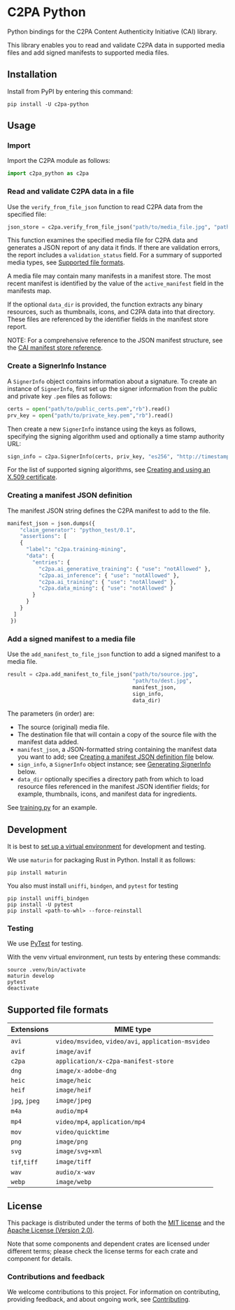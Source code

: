 # C2PA Python

Python bindings for the C2PA Content Authenticity Initiative (CAI) library.

This library enables you to read and validate C2PA data in supported media files and add signed manifests to supported media files.

## Installation

Install from PyPI by entering this command:

```
pip install -U c2pa-python
```

## Usage

### Import

Import the C2PA module as follows:

```py
import c2pa_python as c2pa
```

### Read and validate C2PA data in a file

Use the `verify_from_file_json` function to read C2PA data from the specified file:

```py
json_store = c2pa.verify_from_file_json("path/to/media_file.jpg", "path/to/data_dir")
```

This function examines the specified media file for C2PA data and generates a JSON report of any data it finds. If there are validation errors, the report includes a `validation_status` field.  For a summary of supported media types, see [Supported file formats](#supported-file-formats).

A media file may contain many manifests in a manifest store. The most recent manifest is identified by the value of the `active_manifest` field in the manifests map.

If the optional `data_dir` is provided, the function extracts any binary resources, such as thumbnails, icons, and C2PA data into that directory. These files are referenced by the identifier fields in the manifest store report.

NOTE: For a comprehensive reference to the JSON manifest structure, see the [CAI manifest store reference](https://contentauth.github.io/json-manifest-reference/manifest-reference).

### Create a SignerInfo Instance

A `SignerInfo` object contains information about a signature.  To create an instance of `SignerInfo`, first set up the signer information from the public and private key `.pem` files as follows:

```py
certs = open("path/to/public_certs.pem","rb").read()
prv_key = open("path/to/private_key.pem","rb").read()
```

Then create a new `SignerInfo` instance using the keys as follows, specifying the signing algorithm used and optionally a time stamp authority URL:

```py
sign_info = c2pa.SignerInfo(certs, priv_key, "es256", "http://timestamp.digicert.com")
```

For the list of supported signing algorithms, see [Creating and using an X.509 certificate](https://opensource.contentauthenticity.org/docs/c2patool/x_509).

### Creating a manifest JSON definition

The manifest JSON string defines the C2PA manifest to add to the file.

```py
manifest_json = json.dumps({
    "claim_generator": "python_test/0.1",
    "assertions": [
    {
      "label": "c2pa.training-mining",
      "data": {
        "entries": {
          "c2pa.ai_generative_training": { "use": "notAllowed" },
          "c2pa.ai_inference": { "use": "notAllowed" },
          "c2pa.ai_training": { "use": "notAllowed" },
          "c2pa.data_mining": { "use": "notAllowed" }
        }
      }
    }
  ]
 })
```

### Add a signed manifest to a media file

Use the `add_manifest_to_file_json` function to add a signed manifest to a media file.

```py
result = c2pa.add_manifest_to_file_json("path/to/source.jpg", 
                                        "path/to/dest.jpg", 
                                        manifest_json, 
                                        sign_info, 
                                        data_dir)
```

The parameters (in order) are:
- The source (original) media file.
- The destination file that will contain a copy of the source file with the manifest data added.
- `manifest_json`, a JSON-formatted string containing the manifest data you want to add; see [Creating a manifest JSON definition file](#creating-a-manifest-json-definition-file) below.
- `sign_info`, a `SignerInfo` object instance; see [Generating SignerInfo](#generating-signerinfo) below.
- `data_dir` optionally specifies a directory path from which to load resource files referenced in the manifest JSON identifier fields; for example, thumbnails, icons, and manifest data for ingredients.

See [training.py](https://github.com/contentauth/c2pa-python/blob/main/tests/training.py) for an example.

## Development

It is best to [set up a virtual environment](https://virtualenv.pypa.io/en/latest/installation.html) for development and testing.

We use `maturin` for packaging Rust in Python. Install it as follows: 

```
pip install maturin
```

You also must install `uniffi`, `bindgen`, and `pytest` for testing

```
pip install uniffi_bindgen
pip install -U pytest
pip install <path-to-whl> --force-reinstall
```

### Testing

We use [PyTest](https://docs.pytest.org/) for testing.

With the venv virtual environment, 
run tests by entering these commands:
```
source .venv/bin/activate
maturin develop
pytest
deactivate
```


## Supported file formats

 | Extensions    | MIME type                                           |
 | ------------- | --------------------------------------------------- |
 | `avi`         | `video/msvideo`, `video/avi`, `application-msvideo` |
 | `avif`        | `image/avif`                                        |
 | `c2pa`        | `application/x-c2pa-manifest-store`                 |
 | `dng`         | `image/x-adobe-dng`                                 |
 | `heic`        | `image/heic`                                        |
 | `heif`        | `image/heif`                                        |
 | `jpg`, `jpeg` | `image/jpeg`                                        |
 | `m4a`         | `audio/mp4`                                         |
 | `mp4`         | `video/mp4`, `application/mp4`                      |
 | `mov`         | `video/quicktime`                                   |
 | `png`         | `image/png`                                         |
 | `svg`         | `image/svg+xml`                                     |
 | `tif`,`tiff`  | `image/tiff`                                        |
 | `wav`         | `audio/x-wav`                                       |
 | `webp`        | `image/webp`                                        |

## License

This package is distributed under the terms of both the [MIT license](https://github.com/contentauth/c2pa-rs/blob/main/LICENSE-MIT) and the [Apache License (Version 2.0)](https://github.com/contentauth/c2pa-rs/blob/main/LICENSE-APACHE).

Note that some components and dependent crates are licensed under different terms; please check the license terms for each crate and component for details.

### Contributions and feedback

We welcome contributions to this project.  For information on contributing, providing feedback, and about ongoing work, see [Contributing](https://github.com/contentauth/c2pa-js/blob/main/CONTRIBUTING.md).


